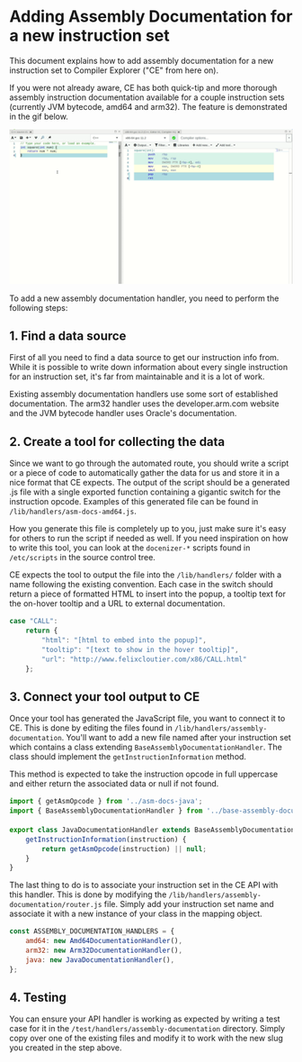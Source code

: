 # Adding Assembly Documentation for a new instruction set

This document explains how to add assembly documentation for a new instruction set to Compiler Explorer
("CE" from here on).

If you were not already aware, CE has both quick-tip and more thorough assembly instruction documentation available for
a couple instruction sets (currently JVM bytecode, amd64 and arm32). The feature is demonstrated in the gif below.

![Demo of Assembly Documentation](images/show_assembly_documentation.gif)

To add a new assembly documentation handler, you need to perform the following steps:

## 1. Find a data source

First of all you need to find a data source to get our instruction info from. While it is possible to write down
information about every single instruction for an instruction set, it's far from maintainable and it is a lot of work.

Existing assembly documentation handlers use some sort of established documentation. The arm32 handler uses the
developer.arm.com website and the JVM bytecode handler uses Oracle's documentation.

## 2. Create a tool for collecting the data

Since we want to go through the automated route, you should write a script or a piece of code to automatically gather the
data for us and store it in a nice format that CE expects. The output of the script should be a generated .js file
with a single exported function containing a gigantic switch for the instruction opcode. Examples of this generated file
can be found in `/lib/handlers/asm-docs-amd64.js`.

How you generate this file is completely up to you, just make sure it's easy for others to run the script if needed as
well. If you need inspiration on how to write this tool, you can look at the `docenizer-*` scripts found in
`/etc/scripts` in the source control tree.

CE expects the tool to output the file into the `/lib/handlers/` folder with a name following the existing convention.
Each case in the switch should return a piece of formatted HTML to insert into the popup, a tooltip text for the
on-hover tooltip and a URL to external documentation.

```js
case "CALL":
    return {
        "html": "[html to embed into the popup]",
        "tooltip": "[text to show in the hover tooltip]",
        "url": "http://www.felixcloutier.com/x86/CALL.html"
    };
```

## 3. Connect your tool output to CE

Once your tool has generated the JavaScript file, you want to connect it to CE. This is done by editing the files found
in `/lib/handlers/assembly-documentation`. You'll want to add a new file named after your instruction set which contains
a class extending `BaseAssemblyDocumentationHandler`. The class should implement the `getInstructionInformation` method.

This method is expected to take the instruction opcode in full uppercase and either return the associated data or null
if not found.

```js
import { getAsmOpcode } from '../asm-docs-java';
import { BaseAssemblyDocumentationHandler } from '../base-assembly-documentation-handler';

export class JavaDocumentationHandler extends BaseAssemblyDocumentationHandler {
    getInstructionInformation(instruction) {
        return getAsmOpcode(instruction) || null;
    }
}
```

The last thing to do is to associate your instruction set in the CE API with this handler. This is done by modifying the
`/lib/handlers/assembly-documentation/router.js` file. Simply add your instruction set name and associate it with a
new instance of your class in the mapping object.

```js
const ASSEMBLY_DOCUMENTATION_HANDLERS = {
    amd64: new Amd64DocumentationHandler(),
    arm32: new Arm32DocumentationHandler(),
    java: new JavaDocumentationHandler(),
};
```

## 4. Testing

You can ensure your API handler is working as expected by writing a test case for it in the
`/test/handlers/assembly-documentation` directory. Simply copy over one of the existing files and modify it to work
with the new slug you created in the step above.
